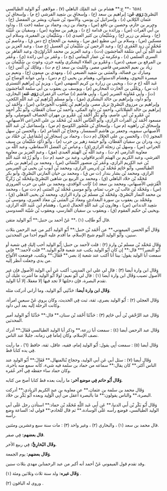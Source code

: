 ٦٥٨٤ -** ع:** هشام بن عَبد المَلِك الباهلي (٧) ، مولاهم، أَبُو الوليد الطيالسي البَصْرِيّ.**رَوَى عَن:** إبراهيم بن سعد (خ) ، وإسحاق بن سَعِيد القرشي (خ م) ، وإسحاق بْن عثمان الكِلابي (د) ، وإسرائيل بْن يونس، والأسود بْن شيبان، وبشر بن المفضل (خ) ، وجرير بن حازم، وحصين بن نافع (س) ، وحماد بن زيد، وحماد بن سلمة (خت ٤) ، وداود بن أَبي الفرات (س) ، وزائدة بن قدامة (خ د) ، وزهير بن معاوية (س) ، وسفيان بن عُيَيْنَة (خ) ، وسلم بن زرير (خ) ، وسُلَيْمان بن كثير العبدي (د) ، وسُلَيْمان بن المغيرة، وسلام ابن مسكين (س) ، وسلام بن أَبي مطيع (مق س) ، وشعبة بن الحجاج (خ دس ق) ، وعاصم بْن مُحَمَّدِ بْن زيد العُمَري (خ) ، وعبد الرحمن بْن سُلَيْمان بْن الغسيل (خ صد) ، وعبد العزيز بن عَبد اللَّهِ بْن أَبي سَلَمَة الماجشون (دت) ، وعبد العزيز بن محمد الدَّراوَرْدِيّ، وعبد القاهر بن السري السلمي (د) ، وعكرمة بْن عمار اليمامي (بخ د) ، وعُمَر بن أَبي زائدة (ي) ، وعُمَر بن المرقع بن صيفي (دس) ، وعَمْرو بن العلاء اليشكري ولقبه جرن، وغوث بن سُلَيْمان بن زياد بن نعيم الحضرمي قاضي مصر، والليث بن سعد (خ م ت) ، ومَالِك بْن أَنَس (خ) ، ومبارك بن فضالة، والمثنى بن سَعِيد الضبعي (د) ، ومهدي بن ميمون (خ) ، ونعيم بن ميسرة النحوي، وهشام الدستوائي، وهمام بن يحيى (خ م دس) ، وأبي عوانة الوضاح بْن عَبد الله (خ م ت) ، ويحيى بن زرارة بن كريم السهمي (س) ، ويزيد بْن إبراهيم التستري (ت س) ، ويَعْلَى بن الحارث المحاربي (م) ، ويوسف بن يعقوب بن أَبي سلمة الماجشون (ت) ، وأَبِي مُعَاوِيَة الضرير (س) ، وأَبِي هاشم (د) صاحب الزعفران.**رَوَى عَنه:** البخاري، وأَبُو داود، وإبراهيم بن خالد اليشكري (مق) ، وأبو مسلم إِبْرَاهِيم بْن عَبد اللَّهِ الكجي، وإبراهيم بن مرزوق البَصْرِيّ نزيل مصر، وإبراهيم بْن يَعْقُوب الجوزجاني (س) ، وأَحْمَد بْن إبراهيم بن خالد الشلاثائي، وأحمد بْن داود المكي، وأحمد بْن سنان القطان، وأَبُو بَكْر أحمد بْن عَمْرو بْن أَبي عاصم، وأَبُو بَكْر أَحْمَد بْن عَمْرو بن مهران الخصاف الموصلي، وأَبُو مسعود أَحْمَد بْن الفرات الرازي، وأَبُو الْعَبَّاس أَحْمَد بْن مُحَمَّد بن علي الخزاعي الأصبهاني، وإسحاق بْن راهويه (م س) ، وإسحاق بْن مَنْصُور الكوسج (م س) ، وإسماعيل بْن عَبد اللَّهِ الأصبهاني سمويه، وجعفر بن هاشم السمسار، وحجاح بْن الشاعر (م) ، والحسن بْن سهل المجوز (١) ، والحسن بن علي الخلال (م دت) ، وحماد بن إسحاق بْن إِسْمَاعِيل بْن حَمَّاد بن زيد، ودران بن سفيان القطان، وأَبُو خيثمة زهير بن حرب (م) ، وأَبُو دَاوُد سُلَيْمان بن سيف الحراني (س) ، وسهل بْن زنجلة الرازي (ق) ، وعباس بْن الفضل الأسفاطي، وعبد اللَّه بن معاوية الدارمي (م ت) ، وعبد اللَّه بْن الهيثم العبدي (مق) ، وعبد العزيز بن معاوية القرشي، وعبد الكريم بن الهيثم الديرعاقولي، وعبد بن حميد (م ت) ، وأَبُو زُرْعَة عُبَيد اللَّهِ بْن عبد الكريم الرازي، وعُمَر بْن منصور النَّسَائي (س) ، ومحمد بن إبراهيم بن بكير الطيالسي، وأَبُو حَاتِم مُحَمَّد بْن إدريس الرازي، ومحمد بْن أيوب بْن يحيى بْن الضريس الرازي، ومحمد بْن بشار بندار (ت س ق) ، ومحمد بن حيان المازني البَصْرِيّ، وأبو بكر مُحَمَّد بْن خلاد الباهلي (ق) ، ومحمد بن الربيع بن شاهين البَصْرِيّ،ومُحَمَّد بْن زَكَرِيَّا الْقُرَشِي الأصبهاني، ومحمد بن سعد (د) كاتب الواقدي، ومحمد بن علي بن حرب المروزي (س) ، ومُحَمَّد بْن غالب بْن حرب تمتام، وأَبُو موسى مُحَمَّد بْن المثنى (م دت س) ، ومحمد بن محمد التمار البَصْرِيّ، ومُحَمَّد بْن مسلم بْن وارة الرازي، ومحمد بْن يحيى الذهلي (ق) ، ومُحَمَّد بن يعقوب بن سورة البغدادي، ومعاذ بْن المثنى بْن معاذ العنبري، وموسى بْن سَعِيد الدنداني (س) ، وهارون بْن عَبد اللَّهِ الحمال (دس) ، وهشام ابن عُبَيد الله الرازي، ويحيى بْن حكيم المقوم (ق) ، ويعقوب بن سفيان الفارسي، ويعقوب بْن شَيْبَة السدوسي.

قال أَبُو طَالِب (١) ،** عَنْ أحمد بن حنبل:** أَبُو الوليد متقن.

وَقَال أَبُو الحسن الميموني،** عن أَحْمَد بْن حنبل:** أَبُو الوليد أكبر من عبد الرحمن بثلاث سنين، وأَبُو الوليد اليوم شيخ الإسلام، ما أقدم عليه اليوم أحدا من المحدثين.

وَقَال مُحَمَّد بْن مسلم بْن وارة (٢) : قلت لأحمد بن حنبل: أَبُو الوليد أحب إليك فِي شعبة أو أَبُو النضر؟** قال:** إن كان أَبُو الوليد يكتب عند شعبة فأَبُو الوليد.** قلت لأحمد:** فإني سمعت أبا الوليد يقول: بينا أنا أكتب عند شعبة إذ بصر،** فَقَالَ:** وتكتب، فوضعت الألواح من يدي وجعلت أنظر إليه.

وَقَال ابن وارة أيضا (٣) : قال لي علي ابن المديني: أكتب عَن أبي الوليد الأصول فإن غير الأصول تصيب.وَقَال ابن وارة أيضا (١) : قال لي أَبُو نعيم: لولا أَبُو الوليد ما أشرت عليك أن تقدم البصرة، فإن دخلتها لا تجد فيها إلا مغفلا، إلا أبا الوليد.

**وَقَال ابن وارة أيضا:** حَدَّثَنِي أَبُو الوليد، وما أراني أدركت مثله.

وَقَال العجلي (٢) : أَبُو الوليد بصري، ثقة، ثبت فِي الحديث، وكان يروي عَنْ سبعين امرأة، وكانت الرحلة إليه بعد أبي داود.

وَقَال عبد الرَّحْمَنِ بْن أَبي حَاتِم (٣) : حَدَّثَنَا أَحْمَد بْن سنان،** قال:** حَدَّثَنَا أَبُو الوليد أمير المحدثين.

وَقَال عبد الرحمن أيضا (٤) : سمعت أبا زرعة،** وذكر أبا الوليد الطيالسي فَقَالَ:** أدرك نصف الإسلام، وكان إماما فِي زمانه، جليلا عند الناس.

وَقَال أيضا (٥) : سمعت أَبِي يقول: أَبُو الوليد إمام، فقيه، عاقل، ثقة، حافظ (٦) ، ما رأيت فِي يده كتابا قط.

وَقَال أيضا (٧) : سئل أبي عَن أبي الوليد، وحجاج بْنالمنهال،** فَقَالَ:** أَبُو الوليد عند الناس أكثر،** كان يقال:** سماعه من حماد بن سلمة فيه شيء، كأنه سمع منه بأخرة، وكان حماد ساء حفظه فِي آخر عُمَره.

**وَقَال أَبُو حاتم فِي موضع آخر:** ما رأيت بعده قط كتابا أصح من كتابه.

وَقَال محمد بن سلمة بن عثمان،** عن معاوية بن عبد الكريم الزيادي:** أدركت البصرة،** والناس يقولون:** مَا بالبصرة أعقل من أَبِي الْوَلِيد وبعده أَبُو بَكْرِ بن خلاد.

وَقَال أَبُو بَكْرِ بْن أَبي الدنيا،** عَن أَبِي عَبد اللَّهِ مُحَمَّد بْن حماد:** استأذن رجل عَلَى أبي الوليد الطيالسي، فوضع رأسه عَلَى الوسادة،** ثم قال للخادم:** قولي له: الساعة وضع رأسه.

قال محمد بن سعد (١) ، والبخاري (٢) ، وغير واحد (٣) : مات سنة سبع وعشرين ومئتين.

**قال بعضهم:** فِي صفر.

**وقَال البُخارِيُّ:** فِي ربيع الأخر.

**وَقَال بعضهم:** يوم الجمعة.

وقد تقدم قول الميموني عَنْ أحمد أنه أكبر من عبد الرحمنابن مهدي بثلاث سنين.

**وَقَال غيره:** ولد سنة ثلاث وثلاثين ومئة (١) .

وروى له الباقون (٢) .